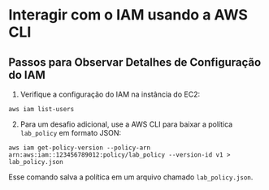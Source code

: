 # Interagir com o IAM usando a AWS CLI

## Passos para Observar Detalhes de Configuração do IAM

1. Verifique a configuração do IAM na instância do EC2:

```
aws iam list-users
```

2. Para um desafio adicional, use a AWS CLI para baixar a política `lab_policy` em formato JSON:

```
aws iam get-policy-version --policy-arn arn:aws:iam::123456789012:policy/lab_policy --version-id v1 > lab_policy.json
```

Esse comando salva a política em um arquivo chamado `lab_policy.json`.
